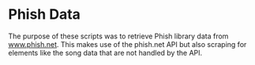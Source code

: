 # Phish Data

The purpose of these scripts was to retrieve Phish library data from www.phish.net.
This makes use of the phish.net API but also scraping for elements like the song data that are not handled by the API.

